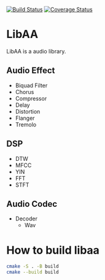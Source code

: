 [![Build Status](https://travis-ci.com/jiemojiemo/libaa.svg?branch=master)](https://travis-ci.com/jiemojiemo/libaa)
[![Coverage Status](https://coveralls.io/repos/github/jiemojiemo/libaa/badge.svg?branch=master)](https://coveralls.io/github/jiemojiemo/libaa?branch=master)

# LibAA
LibAA is a audio library.

## Audio Effect
+ Biquad Filter
+ Chorus
+ Compressor
+ Delay
+ Distortion
+ Flanger
+ Tremolo

## DSP
+ DTW
+ MFCC
+ YIN
+ FFT
+ STFT

## Audio Codec
+ Decoder
  + Wav
  
# How to build libaa
```bash
cmake -S . -B build
cmake --build build
```
